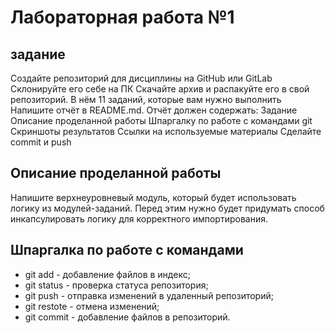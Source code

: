  # Лабораторная работа №1
 ## задание
 Создайте репозиторий для дисциплины на GitHub или GitLab
Склонируйте его себе на ПК
Скачайте архив и распакуйте его в свой репозиторий. В нём 11 заданий, которые вам нужно выполнить
Напишите отчёт в README.md. Отчёт должен содержать:
Задание
Описание проделанной работы
Шпаргалку по работе с командами git
Скриншоты результатов
Ссылки на используемые материалы
Сделайте commit и push
## Описание проделанной работы 
Напишите верхнеуровневый модуль, который будет использовать логику из модулей-заданий. Перед этим нужно будет придумать способ инкапсулировать логику для корректного импортирования.
## Шпаргалка по работе с командами
* git add - добавление файлов в индекс;
* git status - проверка статуса репозитория;
* git push - отправка изменений в удаленный репозиторий;
* git restote - отмена изменений;
* git commit - добавление файлов в репозиторий.